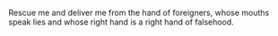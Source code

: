 Rescue me and deliver me from the hand of foreigners, whose mouths speak lies and whose right hand is a right hand of falsehood.
